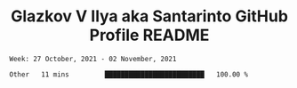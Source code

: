 <h1 align="center">Glazkov V Ilya aka Santarinto GitHub Profile README</h1>

<!--START_SECTION:waka-->
```text
Week: 27 October, 2021 - 02 November, 2021

Other   11 mins         █████████████████████████   100.00 % 
```
<!--END_SECTION:waka-->